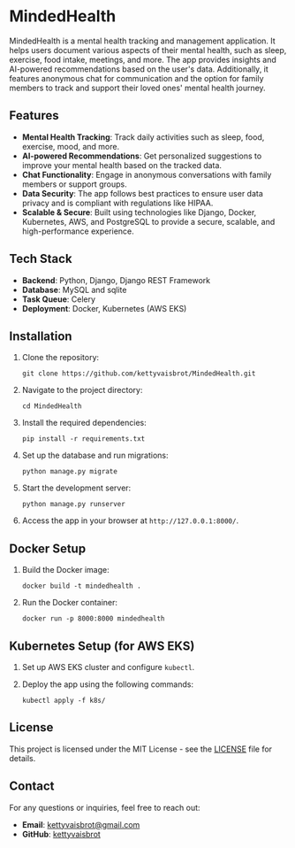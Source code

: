 # MindedHealth

MindedHealth is a mental health tracking and management application. It helps users document various aspects of their mental health, such as sleep, exercise, food intake, meetings, and more. The app provides insights and AI-powered recommendations based on the user's data. Additionally, it features anonymous chat for communication and the option for family members to track and support their loved ones' mental health journey.

## Features

- **Mental Health Tracking**: Track daily activities such as sleep, food, exercise, mood, and more.
- **AI-powered Recommendations**: Get personalized suggestions to improve your mental health based on the tracked data.
- **Chat Functionality**: Engage in anonymous conversations with family members or support groups.
- **Data Security**: The app follows best practices to ensure user data privacy and is compliant with regulations like HIPAA.
- **Scalable & Secure**: Built using technologies like Django, Docker, Kubernetes, AWS, and PostgreSQL to provide a secure, scalable, and high-performance experience.

## Tech Stack

- **Backend**: Python, Django, Django REST Framework
- **Database**: MySQL and sqlite
- **Task Queue**: Celery
- **Deployment**: Docker, Kubernetes (AWS EKS)

## Installation

1. Clone the repository:
    ```
    git clone https://github.com/kettyvaisbrot/MindedHealth.git
    ```

2. Navigate to the project directory:
    ```
    cd MindedHealth
    ```

3. Install the required dependencies:
    ```
    pip install -r requirements.txt
    ```

4. Set up the database and run migrations:
    ```
    python manage.py migrate
    ```

5. Start the development server:
    ```
    python manage.py runserver
    ```

6. Access the app in your browser at `http://127.0.0.1:8000/`.

## Docker Setup

1. Build the Docker image:
    ```
    docker build -t mindedhealth .
    ```

2. Run the Docker container:
    ```
    docker run -p 8000:8000 mindedhealth
    ```

## Kubernetes Setup (for AWS EKS)

1. Set up AWS EKS cluster and configure `kubectl`.

2. Deploy the app using the following commands:
    ```
    kubectl apply -f k8s/
    ```

## License

This project is licensed under the MIT License - see the [LICENSE](LICENSE) file for details.

## Contact

For any questions or inquiries, feel free to reach out:
- **Email**: kettyvaisbrot@gmail.com    
- **GitHub**: [kettyvaisbrot](https://github.com/kettyvaisbrot)
